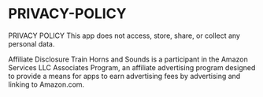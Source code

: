 # PRIVACY-POLICY

 PRIVACY POLICY
 This app does not access, store, share, or collect any personal data.
 
 
 Affiliate Disclosure
 Train Horns and Sounds is a participant in the Amazon Services LLC Associates Program, an affiliate advertising program designed to provide a means for apps to earn advertising fees by advertising and linking to Amazon.com.
